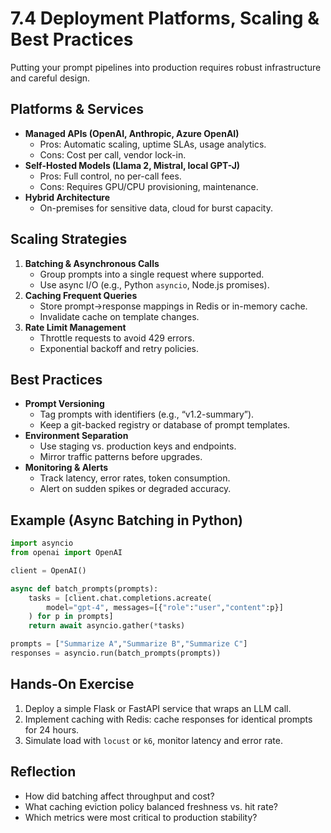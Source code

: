 # 7.4 Deployment Platforms, Scaling & Best Practices

Putting your prompt pipelines into production requires robust infrastructure and careful design.

## Platforms & Services

- **Managed APIs (OpenAI, Anthropic, Azure OpenAI)**  
  - Pros: Automatic scaling, uptime SLAs, usage analytics.  
  - Cons: Cost per call, vendor lock-in.  
- **Self-Hosted Models (Llama 2, Mistral, local GPT-J)**  
  - Pros: Full control, no per-call fees.  
  - Cons: Requires GPU/CPU provisioning, maintenance.  
- **Hybrid Architecture**  
  - On-premises for sensitive data, cloud for burst capacity.

## Scaling Strategies

1. **Batching & Asynchronous Calls**  
   - Group prompts into a single request where supported.  
   - Use async I/O (e.g., Python `asyncio`, Node.js promises).  
2. **Caching Frequent Queries**  
   - Store prompt→response mappings in Redis or in-memory cache.  
   - Invalidate cache on template changes.  
3. **Rate Limit Management**  
   - Throttle requests to avoid 429 errors.  
   - Exponential backoff and retry policies.

## Best Practices

- **Prompt Versioning**  
  - Tag prompts with identifiers (e.g., “v1.2-summary”).  
  - Keep a git-backed registry or database of prompt templates.  
- **Environment Separation**  
  - Use staging vs. production keys and endpoints.  
  - Mirror traffic patterns before upgrades.  
- **Monitoring & Alerts**  
  - Track latency, error rates, token consumption.  
  - Alert on sudden spikes or degraded accuracy.

## Example (Async Batching in Python)

```python
import asyncio
from openai import OpenAI

client = OpenAI()

async def batch_prompts(prompts):
    tasks = [client.chat.completions.acreate(
        model="gpt-4", messages=[{"role":"user","content":p}]
    ) for p in prompts]
    return await asyncio.gather(*tasks)

prompts = ["Summarize A","Summarize B","Summarize C"]
responses = asyncio.run(batch_prompts(prompts))
```

## Hands-On Exercise

1. Deploy a simple Flask or FastAPI service that wraps an LLM call.  
2. Implement caching with Redis: cache responses for identical prompts for 24 hours.  
3. Simulate load with `locust` or `k6`, monitor latency and error rate.

## Reflection

- How did batching affect throughput and cost?  
- What caching eviction policy balanced freshness vs. hit rate?  
- Which metrics were most critical to production stability?
